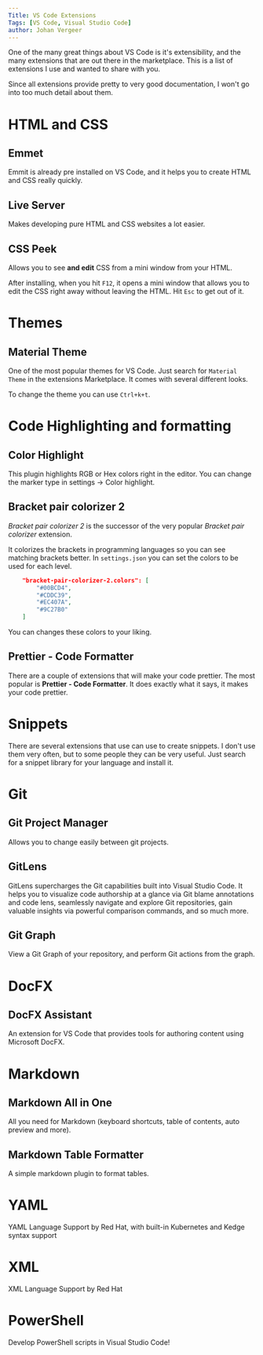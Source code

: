 ```yaml
---
Title: VS Code Extensions
Tags: [VS Code, Visual Studio Code]
author: Johan Vergeer
---
```


One of the many great things about VS Code is it's extensibility, and the many extensions that are out there in the marketplace. This is a list of extensions I use and wanted to share with you.

Since all extensions provide pretty to very good documentation, I won't go into too much detail about them. 

# HTML and CSS
## Emmet

Emmit is already pre installed on VS Code, and it helps you to create HTML and CSS really quickly. 

## Live Server

Makes developing pure HTML and CSS websites a lot easier. 

## CSS Peek

Allows you to see __and edit__ CSS from a mini window from your HTML. 

After installing, when you hit `F12`, it opens a mini window that allows you to edit the CSS right away without leaving the HTML. Hit `Esc` to get out of it.

# Themes

## Material Theme

One of the most popular themes for VS Code. Just search for `Material Theme` in the extensions Marketplace. It comes with several different looks.

To change the theme you can use `Ctrl+k+t`.

# Code Highlighting and formatting

## Color Highlight

This plugin highlights RGB or Hex colors right in the editor. You can change the marker type in settings &rarr; Color highlight.

## Bracket pair colorizer 2

_Bracket pair colorizer 2_ is the successor of the very popular _Bracket pair colorizer_ extension.

It colorizes the brackets in programming languages so you can see matching brackets better. In `settings.json` you can set the colors to be used for each level.

```json
    "bracket-pair-colorizer-2.colors": [
        "#00BCD4",
        "#CDDC39",
        "#EC407A",
        "#9C27B0"
    ]
```

You can changes these colors to your liking.

## Prettier - Code Formatter

There are a couple of extensions that will make your code prettier. The most popular is __Prettier - Code Formatter__. It does exactly what it says, it makes your code prettier.

# Snippets

There are several extensions that use can use to create snippets. I don't use them very often, but to some people they can be very useful.
Just search for a snippet library for your language and install it. 

# Git

## Git Project Manager

Allows you to change easily between git projects.

## GitLens

GitLens supercharges the Git capabilities built into Visual Studio Code. It helps you to visualize code authorship at a glance via Git blame annotations and code lens, seamlessly navigate and explore Git repositories, gain valuable insights via powerful comparison commands, and so much more.

## Git Graph

View a Git Graph of your repository, and perform Git actions from the graph.

# DocFX

## DocFX Assistant

An extension for VS Code that provides tools for authoring content using Microsoft DocFX.

# Markdown

## Markdown All in One

All you need for Markdown (keyboard shortcuts, table of contents, auto preview and more).

## Markdown Table Formatter

A simple markdown plugin to format tables.

# YAML

YAML Language Support by Red Hat, with built-in Kubernetes and Kedge syntax support

# XML

XML Language Support by Red Hat

# PowerShell

Develop PowerShell scripts in Visual Studio Code!
